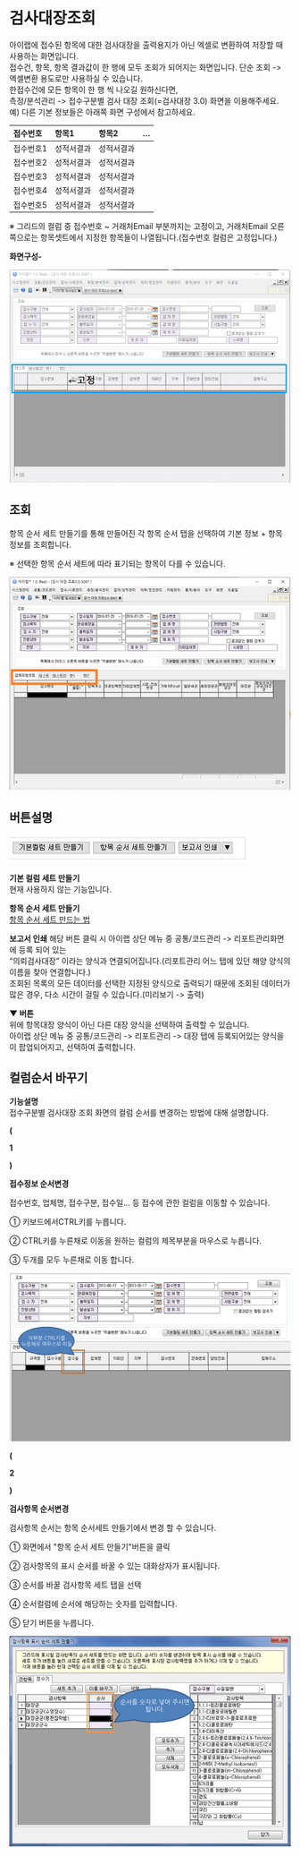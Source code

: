 # 검사대장조회

아이랩에 접수된 항목에 대한 검사대장을 출력용지가 아닌 엑셀로 변환하여 저장할 때 사용하는 화면입니다.  
접수건, 항목, 항목 결과값이 한 행에 모두 조회가 되어지는 화면입니다. 단순 조회 -&gt; 엑셀변환 용도로만 사용하실 수 있습니다.  
한접수건에 모든 항목이 한 행 씩 나오길 원하신다면,  
측정/분석관리 -&gt; 접수구분별 검사 대장 조회\(=검사대장 3.0\) 화면을 이용해주세요.  
예\) 다른 기본 정보들은 아래쪽 화면 구성에서 참고하세요.

| 접수번호 | 항목1 | 항목2 | … |
| :--- | :--- | :--- | :--- |
| 접수번호1 | 성적서결과 | 성적서결과 |  |
| 접수번호2 | 성적서결과 | 성적서결과 |  |
| 접수번호3 | 성적서결과 | 성적서결과 |  |
| 접수번호4 | 성적서결과 | 성적서결과 |  |
| 접수번호5 | 성적서결과 | 성적서결과 |  |

※ 그리드의 컬럼 중 접수번호 ~ 거래처Email 부분까지는 고정이고, 거래처Email 오른쪽으로는 항목셋트에서 지정한 항목들이 나열됩니다.\(접수번호 컬럼은 고정입니다.\)

**화면구성-**

![](../.gitbook/assets/241.gif)

## 조회

항목 순서 세트 만들기를 통해 만들어진 각 항목 순서 탭을 선택하여 기본 정보 + 항목 정보를 조회합니다.

※ 선택한 항목 순서 세트에 따라 표기되는 항목이 다를 수 있습니다.

![](../.gitbook/assets/242-_.png)

## 버튼설명

![](../.gitbook/assets/243.png)

**기본 컬럼 세트 만들기**  
현재 사용하지 않는 기능입니다.

**항목 순서 세트 만들기**  
[항목 순서 세트 만드는 법](https://help.ilabs.co.kr/자주하는질문/004-16항목순서세트만드는방법.html)

**보고서 인쇄** 해당 버튼 클릭 시 아이랩 상단 메뉴 중 공통/코드관리 -&gt; 리포트관리화면에 등록 되어 있는  
“의뢰검사대장” 이라는 양식과 연결되어집니다.\(리포트관리 어느 탭에 있던 해양 양식의 이름을 찾아 연결합니다.\)  
조회된 목록의 모든 데이터를 선택한 지정된 양식으로 출력되기 때문에 조회된 데이터가 많은 경우, 다소 시간이 걸릴 수 있습니다.\(미리보기 -&gt; 출력\)

**▼ 버튼**  
위에 항목대장 양식이 아닌 다른 대장 양식을 선택하여 출력할 수 있습니다.  
아이랩 상단 메뉴 중 공통/코드관리 -&gt; 리포트관리 -&gt; 대장 탭에 등록되어있는 양식을이 팝업되어지고, 선택하여 출력합니다.

## 컬럼순서 바꾸기

**기능설명**  
접수구분별 검사대장 조회 화면의 컬럼 순서를 변경하는 방법에 대해 설명합니다.

**\(**

**1**

**\)**

 **접수정보 순서변경**

접수번호, 업체명, 접수구분, 접수일... 등 접수에 관한 컬럼을 이동할 수 있습니다.

① 키보드에서CTRL키를 누릅니다.

② CTRL키를 누른채로 이동을 원하는 컬럼의 제목부분을 마우스로 누릅니다.

③ 두개를 모두 누른채로 이동 합니다.

![](../.gitbook/assets/244-_011.png)

**\(**

**2**

**\)**

 **검사항목 순서변경**

검사항목 순서는 항목 순서세트 만들기에서 변경 할 수 있습니다.

① 화면에서 "항목 순서 세트 만들기"버튼을 클릭

② 검사항목의 표시 순서를 바꿀 수 있는 대화상자가 표시됩니다.

③ 순서를 바꿀 검사항목 세트 탭을 선택

④ 순서컬럼에 순서에 해당하는 숫자를 입력합니다.

⑤ 닫기 버튼을 누릅니다.

![](../.gitbook/assets/245-_013.png)

